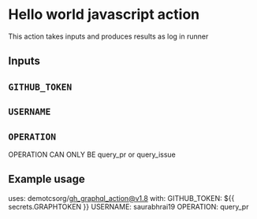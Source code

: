 # Hello world javascript action

This action takes inputs and produces results as log in runner

## Inputs

## `GITHUB_TOKEN`
## `USERNAME`
## `OPERATION`

OPERATION CAN ONLY BE query_pr or query_issue


## Example usage

uses: demotcsorg/gh_graphql_action@v1.8
with:
  GITHUB_TOKEN: ${{ secrets.GRAPHTOKEN }}
  USERNAME: saurabhrai19
  OPERATION: query_pr
